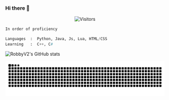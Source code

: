 ### Hi there 👋

<p align="center"><img src="https://gpvc.arturio.dev/RobbyV2" alt="Visitors"></a>

```bash
In order of proficiency
```
```python
Languages  :  Python, Java, Js, Lua, HTML/CSS
Learning   :  C++, C#
```
![RobbyV2's GitHub stats](https://github-readme-stats.vercel.app/api?username=RobbyV2&show_icons=true&theme=merko)

<a href="https://github.com/RobbyV2" target="_blank"><img src="https://raw.githubusercontent.com/RobbyV2/RobbyV2/output/github-contribution-grid-snake-dark.svg#gh-dark-mode-only" alt="Snake"></a>
